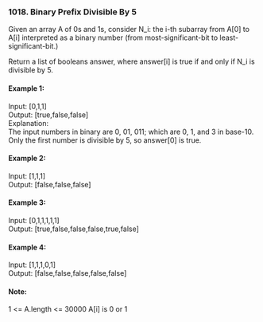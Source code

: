 ### 1018. Binary Prefix Divisible By 5

Given an array A of 0s and 1s, consider N_i: the i-th subarray from A[0] to A[i] interpreted as a binary number (from most-significant-bit to least-significant-bit.)

Return a list of booleans answer, where answer[i] is true if and only if N_i is divisible by 5.

#### Example 1:
Input: [0,1,1]<br>
Output: [true,false,false]<br>
Explanation: <br>
The input numbers in binary are 0, 01, 011; which are 0, 1, and 3 in base-10.  Only the first number is divisible by 5, so answer[0] is true.

#### Example 2:
Input: [1,1,1]<br>
Output: [false,false,false]

#### Example 3:
Input: [0,1,1,1,1,1]<br>
Output: [true,false,false,false,true,false]

#### Example 4:
Input: [1,1,1,0,1]<br>
Output: [false,false,false,false,false]
#### Note:
1 <= A.length <= 30000
A[i] is 0 or 1
